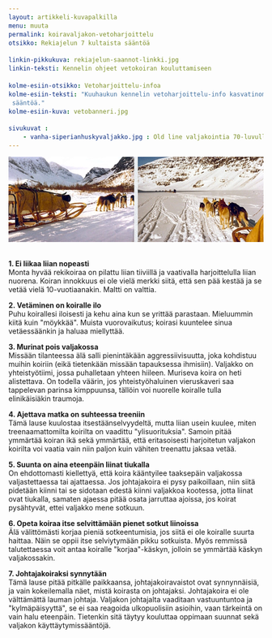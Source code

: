 ```yaml
---
layout: artikkeli-kuvapalkilla
menu: muuta
permalink: koiravaljakon-vetoharjoittelu
otsikko: Rekiajelun 7 kultaista sääntöä

linkin-pikkukuva: rekiajelun-saannot-linkki.jpg
linkin-teksti: Kennelin ohjeet vetokoiran kouluttamiseen

kolme-esiin-otsikko: Vetoharjoittelu-infoa
kolme-esiin-teksti: "Kuuhaukun kennelin vetoharjoittelu-info kasvatinomistajille. Rekiajelun 7 kultaista 
 sääntöä."
kolme-esiin-kuva: vetobanneri.jpg

sivukuvat :
    - vanha-siperianhuskyvaljakko.jpg : Old line valjakointia 70-luvulla
---
```

<center>
<img src="images/koiravaljakko-tunturi.jpg"/>
</center><br>

**1. Ei liikaa liian nopeasti**  
Monta hyvää rekikoiraa on pilattu liian tiiviillä ja 
vaativalla harjoittelulla liian nuorena. Koiran innokkuus ei ole vielä merkki siitä, 
että sen pää kestää ja se vetää vielä 10-vuotiaanakin. Maltti on valttia.

**2. Vetäminen on koiralle ilo**  
Puhu koirallesi iloisesti ja kehu aina kun se yrittää parastaan. 
Mieluummin kiitä kuin "möykkää". Muista vuorovaikutus; koirasi kuuntelee sinua 
vetäessäänkin ja haluaa miellyttää.

**3. Murinat pois valjakossa**  
Missään tilanteessa älä salli pienintäkään aggressiivisuutta, 
joka kohdistuu muihin koiriin (eikä tietenkään missään tapauksessa ihmisiin). Valjakko 
on yhteistyötiimi, jossa puhalletaan yhteen hiileen. Muriseva koira on heti alistettava. 
On todella väärin, jos yhteistyöhaluinen vieruskaveri saa tappelevan parinsa kimppuunsa, 
tällöin voi nuorelle koiralle tulla elinikäisiäkin traumoja.

**4. Ajettava matka on suhteessa treeniin**  
Tämä lause kuulostaa itsestäänselvyydeltä, 
mutta liian usein kuulee, miten treenaamattomilta koirilta on vaadittu "ylisuorituksia". Samoin pitää ymmärtää koiran ikä sekä ymmärtää, että eritasoisesti harjoitetun valjakon koirilta voi vaatia vain niin paljon kuin vähiten treenattu jaksaa vetää.

**5. Suunta on aina eteenpäin liinat tiukalla**  
On ehdottomasti kiellettyä, että koira 
kääntyilee taaksepäin valjakossa valjastettaessa tai ajattaessa. Jos johtajakoira ei pysy paikoillaan, niin siitä pidetään 
kiinni tai se sidotaan edestä kiinni valjakkoa kootessa, jotta liinat ovat tiukalla, 
samaten ajaessa pitää osata jarruttaa ajoissa, jos koirat pysähtyvät, ettei valjakko mene sotkuun.

**6. Opeta koiraa itse selvittämään pienet sotkut liinoissa**  
Älä välittömästi korjaa 
pieniä sotkeentumisia, jos siitä ei ole koiralle suurta haittaa. Näin se oppii itse 
selviytymään pikku sotkuista. Myös remmissä talutettaessa voit antaa koiralle 
"korjaa"-käskyn, jolloin se ymmärtää käskyn valjakossakin.

**7. Johtajakoiraksi synnytään**  
Tämä lause pitää pitkälle paikkaansa, johtajakoiravaistot 
ovat synnynnäisiä, ja vain kokeilemalla näet, mistä koirasta on johtajaksi. Johtajakoira 
ei ole välttämättä lauman johtaja. Valjakon johtajalta vaaditaan vastuuntuntoa ja 
"kylmäpäisyyttä", se ei saa reagoida ulkopuolisiin asioihin, vaan tärkeintä on vain 
halu eteenpäin. Tietenkin sitä täytyy kouluttaa oppimaan suunnat sekä valjakon käyttäytymissääntöjä.
